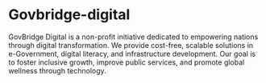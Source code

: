 # Govbridge-digital
GovBridge Digital is a non-profit initiative dedicated to empowering nations through digital transformation. We provide cost-free, scalable solutions in e-Government, digital literacy, and infrastructure development. Our goal is to foster inclusive growth, improve public services, and promote global wellness through technology.
